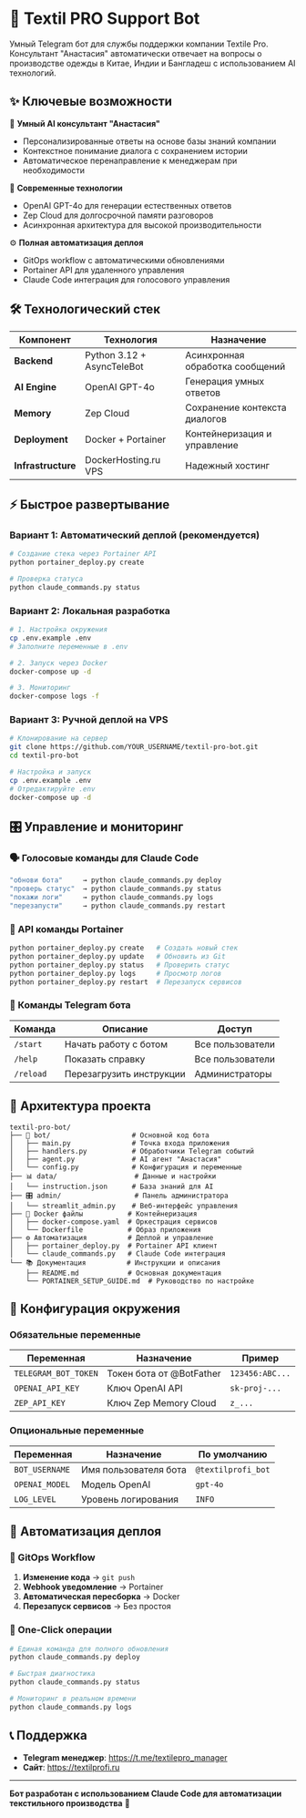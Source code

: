 # 🤖 Textil PRO Support Bot

Умный Telegram бот для службы поддержки компании Textile Pro. Консультант "Анастасия" автоматически отвечает на вопросы о производстве одежды в Китае, Индии и Бангладеш с использованием AI технологий.

## ✨ Ключевые возможности

🧠 **Умный AI консультант "Анастасия"**
- Персонализированные ответы на основе базы знаний компании
- Контекстное понимание диалога с сохранением истории
- Автоматическое перенаправление к менеджерам при необходимости

🚀 **Современные технологии**
- OpenAI GPT-4o для генерации естественных ответов
- Zep Cloud для долгосрочной памяти разговоров
- Асинхронная архитектура для высокой производительности

⚙️ **Полная автоматизация деплоя**
- GitOps workflow с автоматическими обновлениями
- Portainer API для удаленного управления
- Claude Code интеграция для голосового управления

## 🛠️ Технологический стек

| Компонент | Технология | Назначение |
|-----------|------------|------------|
| **Backend** | Python 3.12 + AsyncTeleBot | Асинхронная обработка сообщений |
| **AI Engine** | OpenAI GPT-4o | Генерация умных ответов |
| **Memory** | Zep Cloud | Сохранение контекста диалогов |
| **Deployment** | Docker + Portainer | Контейнеризация и управление |
| **Infrastructure** | DockerHosting.ru VPS | Надежный хостинг |

## ⚡ Быстрое развертывание

### Вариант 1: Автоматический деплой (рекомендуется)
```bash
# Создание стека через Portainer API
python portainer_deploy.py create

# Проверка статуса
python claude_commands.py status
```

### Вариант 2: Локальная разработка
```bash
# 1. Настройка окружения
cp .env.example .env
# Заполните переменные в .env

# 2. Запуск через Docker
docker-compose up -d

# 3. Мониторинг
docker-compose logs -f
```

### Вариант 3: Ручной деплой на VPS
```bash
# Клонирование на сервер
git clone https://github.com/YOUR_USERNAME/textil-pro-bot.git
cd textil-pro-bot

# Настройка и запуск
cp .env.example .env
# Отредактируйте .env
docker-compose up -d
```

## 🎛️ Управление и мониторинг

### 🗣️ Голосовые команды для Claude Code
```bash
"обнови бота"     → python claude_commands.py deploy
"проверь статус"  → python claude_commands.py status
"покажи логи"     → python claude_commands.py logs
"перезапусти"     → python claude_commands.py restart
```

### 🔧 API команды Portainer
```bash
python portainer_deploy.py create   # Создать новый стек
python portainer_deploy.py update   # Обновить из Git
python portainer_deploy.py status   # Проверить статус
python portainer_deploy.py logs     # Просмотр логов
python portainer_deploy.py restart  # Перезапуск сервисов
```

### 📱 Команды Telegram бота
| Команда | Описание | Доступ |
|---------|----------|---------|
| `/start` | Начать работу с ботом | Все пользователи |
| `/help` | Показать справку | Все пользователи |
| `/reload` | Перезагрузить инструкции | Администраторы |

## 📁 Архитектура проекта

```
textil-pro-bot/
├── 🤖 bot/                    # Основной код бота
│   ├── main.py               # Точка входа приложения
│   ├── handlers.py           # Обработчики Telegram событий
│   ├── agent.py              # AI агент "Анастасия"
│   └── config.py             # Конфигурация и переменные
├── 📊 data/                   # Данные и настройки
│   └── instruction.json      # База знаний для AI
├── 🎛️ admin/                  # Панель администратора
│   └── streamlit_admin.py    # Веб-интерфейс управления
├── 🐳 Docker файлы           # Контейнеризация
│   ├── docker-compose.yaml  # Оркестрация сервисов
│   └── Dockerfile           # Образ приложения
├── ⚙️ Автоматизация          # Деплой и управление
│   ├── portainer_deploy.py  # Portainer API клиент
│   └── claude_commands.py   # Claude Code интеграция
└── 📚 Документация          # Инструкции и описания
    ├── README.md            # Основная документация
    └── PORTAINER_SETUP_GUIDE.md  # Руководство по настройке
```

## 🔐 Конфигурация окружения

### Обязательные переменные
| Переменная | Назначение | Пример |
|------------|------------|---------|
| `TELEGRAM_BOT_TOKEN` | Токен бота от @BotFather | `123456:ABC...` |
| `OPENAI_API_KEY` | Ключ OpenAI API | `sk-proj-...` |
| `ZEP_API_KEY` | Ключ Zep Memory Cloud | `z_...` |

### Опциональные переменные
| Переменная | Назначение | По умолчанию |
|------------|------------|--------------|
| `BOT_USERNAME` | Имя пользователя бота | `@textilprofi_bot` |
| `OPENAI_MODEL` | Модель OpenAI | `gpt-4o` |
| `LOG_LEVEL` | Уровень логирования | `INFO` |

## 🚀 Автоматизация деплоя

### 🔄 GitOps Workflow
1. **Изменение кода** → `git push`
2. **Webhook уведомление** → Portainer
3. **Автоматическая пересборка** → Docker
4. **Перезапуск сервисов** → Без простоя

### 🎯 One-Click операции
```bash
# Единая команда для полного обновления
python claude_commands.py deploy

# Быстрая диагностика
python claude_commands.py status

# Мониторинг в реальном времени
python claude_commands.py logs
```

## 📞 Поддержка

- **Telegram менеджер**: https://t.me/textilepro_manager
- **Сайт**: https://textilprofi.ru

---

**Бот разработан с использованием Claude Code для автоматизации текстильного производства** 🤖